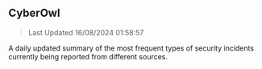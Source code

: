 ## CyberOwl 
> Last Updated 16/08/2024 01:58:57 


A daily updated summary of the most frequent types of security incidents currently being reported from different sources.

